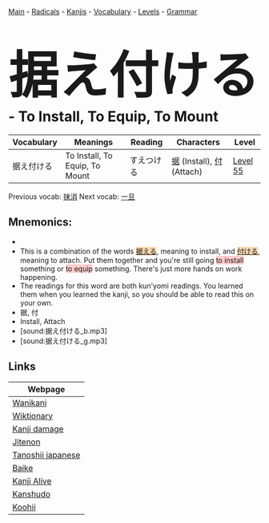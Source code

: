 <style> bigfont {font-size: 100px}</style>
[Main](../README.md) -
[Radicals](../radicals.md) -
[Kanjis](../kanjis.md) -
[Vocabulary](../vocabulary.md) -
[Levels](../levels.md) -
[Grammar](../grammar.md)
# <bigfont> 据え付ける</bigfont> - To Install, To Equip, To Mount 

| Vocabulary | Meanings | Reading | Characters | Level |
| --- | --- | --- | --- | --- |
| 据え付ける | To Install, To Equip, To Mount | すえつける |  [据](../kanjis/据.md) (Install), [付](../kanjis/付.md) (Attach) | [Level 55](../levels/wk_level55.md) |

Previous vocab: [抹消](抹消.md) Next vocab: [一旦](一旦.md) 

## Mnemonics:

* 
* This is a combination of the words <span style="background-color:#fed8b1"> [据える](https://jisho.org/search/据える)</span>, meaning to install, and <span style="background-color:#fed8b1"> [付ける](https://jisho.org/search/付ける)</span>, meaning to attach. Put them together and you're still going <span style="background-color:#ffcccb"> to install</span> something or <span style="background-color:#ffcccb"> to equip</span> something. There's just more hands on work happening.
* The readings for this word are both kun'yomi readings. You learned them when you learned the kanji, so you should be able to read this on your own.
* 据, 付
* Install, Attach
* [sound:据え付ける_b.mp3]
* [sound:据え付ける_g.mp3]


## Links 

| Webpage |
| --- |
| [Wanikani          ](https://www.wanikani.com/kanji/据え付ける) |
| [Wiktionary        ](https://en.wiktionary.org/wiki/据え付ける) |
| [Kanji damage      ](http://www.kanjidamage.com/kanji/search?utf8=✓&q=据え付ける) |
| [Jitenon           ](https://jitenon.com/kanji/据え付ける) |
| [Tanoshii japanese ](https://www.tanoshiijapanese.com/dictionary/kanji.cfm?k=据え付ける) |
| [Baike             ](https://baike.baidu.com/item/据え付ける) |
| [Kanji Alive       ](https://app.kanjialive.com/据え付ける) |
| [Kanshudo          ](https://www.kanshudo.com/searchmn?q=据え付ける) |
| [Koohii            ](https://kanji.koohii.com/study/kanji/据え付ける) |
